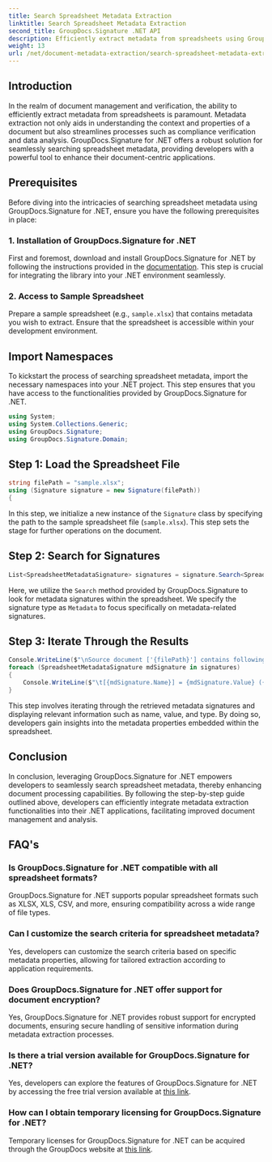 ```yaml
---
title: Search Spreadsheet Metadata Extraction
linktitle: Search Spreadsheet Metadata Extraction
second_title: GroupDocs.Signature .NET API
description: Efficiently extract metadata from spreadsheets using GroupDocs.Signature for .NET. Enhance document management and analysis effortlessly.
weight: 13
url: /net/document-metadata-extraction/search-spreadsheet-metadata-extraction/
---
```

## Introduction
In the realm of document management and verification, the ability to efficiently extract metadata from spreadsheets is paramount. Metadata extraction not only aids in understanding the context and properties of a document but also streamlines processes such as compliance verification and data analysis. GroupDocs.Signature for .NET offers a robust solution for seamlessly searching spreadsheet metadata, providing developers with a powerful tool to enhance their document-centric applications.
## Prerequisites
Before diving into the intricacies of searching spreadsheet metadata using GroupDocs.Signature for .NET, ensure you have the following prerequisites in place:
### 1. Installation of GroupDocs.Signature for .NET
First and foremost, download and install GroupDocs.Signature for .NET by following the instructions provided in the [documentation](https://tutorials.groupdocs.com/signature/net/). This step is crucial for integrating the library into your .NET environment seamlessly.
### 2. Access to Sample Spreadsheet
Prepare a sample spreadsheet (e.g., `sample.xlsx`) that contains metadata you wish to extract. Ensure that the spreadsheet is accessible within your development environment.

## Import Namespaces
To kickstart the process of searching spreadsheet metadata, import the necessary namespaces into your .NET project. This step ensures that you have access to the functionalities provided by GroupDocs.Signature for .NET.

```csharp
using System;
using System.Collections.Generic;
using GroupDocs.Signature;
using GroupDocs.Signature.Domain;
```
## Step 1: Load the Spreadsheet File
```csharp
string filePath = "sample.xlsx";
using (Signature signature = new Signature(filePath))
{
```
In this step, we initialize a new instance of the `Signature` class by specifying the path to the sample spreadsheet file (`sample.xlsx`). This step sets the stage for further operations on the document.
## Step 2: Search for Signatures
```csharp
List<SpreadsheetMetadataSignature> signatures = signature.Search<SpreadsheetMetadataSignature>(SignatureType.Metadata);
```
Here, we utilize the `Search` method provided by GroupDocs.Signature to look for metadata signatures within the spreadsheet. We specify the signature type as `Metadata` to focus specifically on metadata-related signatures.
## Step 3: Iterate Through the Results
```csharp
Console.WriteLine($"\nSource document ['{filePath}'] contains following signatures.");
foreach (SpreadsheetMetadataSignature mdSignature in signatures)
{
    Console.WriteLine($"\t[{mdSignature.Name}] = {mdSignature.Value} ({mdSignature.Type})");
}
```
This step involves iterating through the retrieved metadata signatures and displaying relevant information such as name, value, and type. By doing so, developers gain insights into the metadata properties embedded within the spreadsheet.

## Conclusion
In conclusion, leveraging GroupDocs.Signature for .NET empowers developers to seamlessly search spreadsheet metadata, thereby enhancing document processing capabilities. By following the step-by-step guide outlined above, developers can efficiently integrate metadata extraction functionalities into their .NET applications, facilitating improved document management and analysis.
## FAQ's
### Is GroupDocs.Signature for .NET compatible with all spreadsheet formats?
GroupDocs.Signature for .NET supports popular spreadsheet formats such as XLSX, XLS, CSV, and more, ensuring compatibility across a wide range of file types.
### Can I customize the search criteria for spreadsheet metadata?
Yes, developers can customize the search criteria based on specific metadata properties, allowing for tailored extraction according to application requirements.
### Does GroupDocs.Signature for .NET offer support for document encryption?
Yes, GroupDocs.Signature for .NET provides robust support for encrypted documents, ensuring secure handling of sensitive information during metadata extraction processes.
### Is there a trial version available for GroupDocs.Signature for .NET?
Yes, developers can explore the features of GroupDocs.Signature for .NET by accessing the free trial version available at [this link](https://releases.groupdocs.com/).
### How can I obtain temporary licensing for GroupDocs.Signature for .NET?
Temporary licenses for GroupDocs.Signature for .NET can be acquired through the GroupDocs website at [this link](https://purchase.groupdocs.com/temporary-license/).
